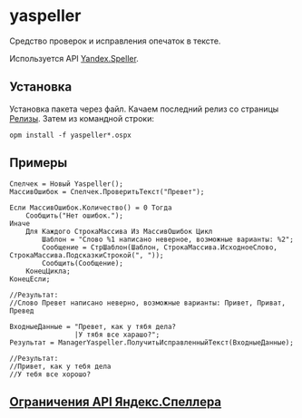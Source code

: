 # yaspeller

Средство проверок и исправления опечаток в тексте.

Используется API [Yandex.Speller](https://tech.yandex.ru/speller/doc/dg/concepts/About-docpage/).

## Установка

Установка пакета через файл. Качаем последний релиз со страницы [Релизы](https://github.com/pallid/yaspeller/releases "Релизы").
Затем из командной строки:
```
opm install -f yaspeller*.ospx
```

## Примеры

```bsl
Спелчек = Новый Yaspeller();
МассивОшибок = Спелчек.ПроверитьТекст("Превет");
	
Если МассивОшибок.Количество() = 0 Тогда
	Сообщить("Нет ошибок.");
Иначе
	Для Каждого СтрокаМассива Из МассивОшибок Цикл
		Шаблон = "Слово %1 написано неверное, возможные варианты: %2";
		Сообщение = СтрШаблон(Шаблон, СтрокаМассива.ИсходноеСлово, СтрокаМассива.ПодсказкиСтрокой(", "));
		Сообщить(Сообщение);
	КонецЦикла;
КонецЕсли;

//Результат:
//Слово Превет написано неверно, возможные варианты: Привет, Приват, Превед
```

```bsl
ВходныеДанные = "Превет, как у тябя дела?
				|У тябя все харашо?";
Результат = ManagerYaspeller.ПолучитьИсправленныйТекст(ВходныеДанные);

//Результат:
//Привет, как у тебя дела
//У тебя все хорошо?
```

## [Ограничения API Яндекс.Спеллера](http://legal.yandex.ru/speller_api/)
